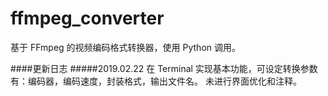 # ffmpeg_converter

基于 FFmpeg 的视频编码格式转换器，使用 Python 调用。

####更新日志
#####2019.02.22 
在 Terminal 实现基本功能，可设定转换参数有：编码器，编码速度，封装格式，输出文件名。
未进行界面优化和注释。